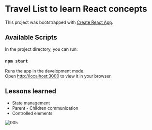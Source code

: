 # Travel List to learn React concepts

This project was bootstrapped with [Create React App](https://github.com/facebook/create-react-app).

## Available Scripts

In the project directory, you can run:

### `npm start`

Runs the app in the development mode.\
Open [http://localhost:3000](http://localhost:3000) to view it in your browser.

## Lessons learned

- State management
- Parent - Children communication
- Controlled elements

![005](https://github.com/ivantxo/travel_list/assets/943163/3f62f324-531e-41ee-b895-c07483174fd8)


